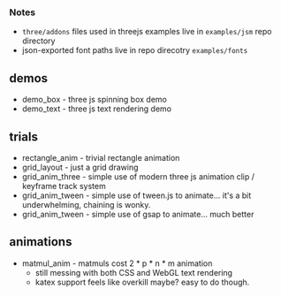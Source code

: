 ### Notes

- `three/addons` files used in threejs examples live in `examples/jsm` repo directory
- json-exported font paths live in repo direcotry `examples/fonts`

## demos

 - demo_box - three js spinning box demo
 - demo_text - three js text rendering demo

## trials

 - rectangle_anim - trivial rectangle animation
 - grid_layout - just a grid drawing
 - grid_anim_three - simple use of modern three js animation clip / keyframe track system
 - grid_anim_tween - simple use of tween.js to animate... it's a bit underwhelming, chaining is wonky.
 - grid_anim_tween - simple use of gsap to animate... much better

 ## animations

 - matmul_anim - matmuls cost 2 * p * n * m animation
    - still messing with both CSS and WebGL text rendering
    - katex support feels like overkill maybe?  easy to do though.


